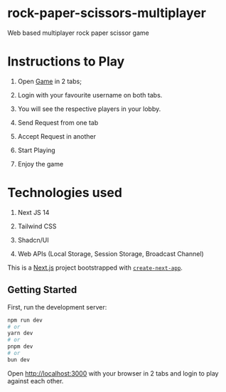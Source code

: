 # rock-paper-scissors-multiplayer

Web based multiplayer rock paper scissor game

# Instructions to Play

1) Open  <a href="https://rock-paper-scissors-multitabs.vercel.app/" target="_blank">Game</a> in 2 tabs;

2) Login with your favourite username on both tabs.

3) You will see the respective players in your lobby.

4) Send Request from one tab

5) Accept Request in another

6) Start Playing

7) Enjoy the game

# Technologies used

1) Next JS 14

2) Tailwind CSS

3) Shadcn/UI

4) Web APIs (Local Storage, Session Storage, Broadcast Channel)

This is a [Next.js](https://nextjs.org/) project bootstrapped with [`create-next-app`](https://github.com/vercel/next.js/tree/canary/packages/create-next-app).

## Getting Started

First, run the development server:

```bash
npm run dev
# or
yarn dev
# or
pnpm dev
# or
bun dev
```

Open [http://localhost:3000](http://localhost:3000) with your browser in 2 tabs and login to play against each other.


